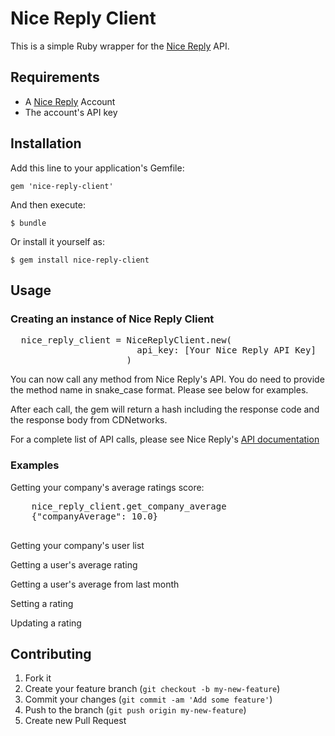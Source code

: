 # Nice Reply Client

This is a simple Ruby wrapper for the [Nice Reply](http://www.nicereply.com/) API.

## Requirements

* A [Nice Reply](http://www.nicereply.com/) Account
* The account's API key

## Installation

Add this line to your application's Gemfile:

    gem 'nice-reply-client'

And then execute:

    $ bundle

Or install it yourself as:

    $ gem install nice-reply-client

## Usage

### Creating an instance of Nice Reply Client

<pre>
  nice_reply_client = NiceReplyClient.new(
                        api_key: [Your Nice Reply API Key]
                      )
</pre>

You can now call any method from Nice Reply's API.  You do need to provide the method name in snake_case format.  Please see below for examples.

After each call, the gem will return a hash including the response code and the response body from CDNetworks.

For a complete list of API calls, please see Nice Reply's [API documentation](http://www.nicereply.com/API-example/doc/api-reference.html)

### Examples

Getting your company's average ratings score:
  <pre>
    nice_reply_client.get_company_average
    {"companyAverage": 10.0}
  </pre>

Getting your company's user list

Getting a user's average rating

Getting a user's average from last month

Setting a rating

Updating a rating
## Contributing

1. Fork it
2. Create your feature branch (`git checkout -b my-new-feature`)
3. Commit your changes (`git commit -am 'Add some feature'`)
4. Push to the branch (`git push origin my-new-feature`)
5. Create new Pull Request

